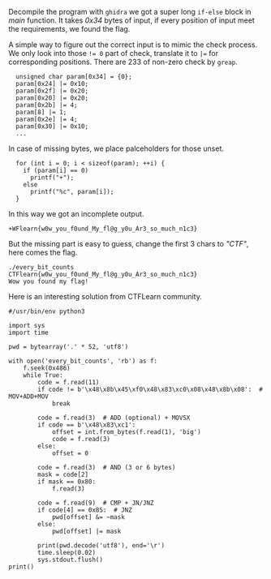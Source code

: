 
Decompile the program with ``ghidra`` we got a super long ``if-else`` block in *main* function. It takes *0x34* bytes of input, if every position of input meet the requirements, we found the flag. 

A simple way to figure out the correct input is to mimic the check process. We only look into those ``!= 0`` part of check, translate it to ``|=`` for corresponding positions. There are 233 of non-zero check by ``greap``.

```
  unsigned char param[0x34] = {0};
  param[0x24] |= 0x10;
  param[0x2f] |= 0x20;
  param[0x20] |= 0x20;
  param[0x2b] |= 4;
  param[8] |= 1;
  param[0x2e] |= 4;
  param[0x30] |= 0x10;
  ...
```

In case of missing bytes, we place palceholders for those unset.

```
  for (int i = 0; i < sizeof(param); ++i) {
    if (param[i] == 0)
      printf("+");
    else
      printf("%c", param[i]);
  }
```


In this way we got an incomplete output.

```
+WFlearn{w0w_you_f0und_My_fl@g_y0u_Ar3_so_much_n1c3}
```

But the missing part is easy to guess, change the first 3 chars to *"CTF"*, here comes the flag.

```
./every_bit_counts CTFlearn{w0w_you_f0und_My_fl@g_y0u_Ar3_so_much_n1c3}
Wow you found my flag!
```

Here is an interesting solution from CTFLearn community.

```
#/usr/bin/env python3

import sys
import time

pwd = bytearray('.' * 52, 'utf8')

with open('every_bit_counts', 'rb') as f:
    f.seek(0x486)
    while True:
        code = f.read(11)
        if code != b'\x48\x8b\x45\xf0\x48\x83\xc0\x08\x48\x8b\x08':  # MOV+ADD+MOV
            break

        code = f.read(3)  # ADD (optional) + MOVSX
        if code == b'\x48\x83\xc1':
            offset = int.from_bytes(f.read(1), 'big')
            code = f.read(3)
        else:
            offset = 0

        code = f.read(3)  # AND (3 or 6 bytes)
        mask = code[2]
        if mask == 0x80:
            f.read(3)

        code = f.read(9)  # CMP + JN/JNZ
        if code[4] == 0x85:  # JNZ
            pwd[offset] &= ~mask
        else:
            pwd[offset] |= mask

        print(pwd.decode('utf8'), end='\r')
        time.sleep(0.02)
        sys.stdout.flush()
print()
```
